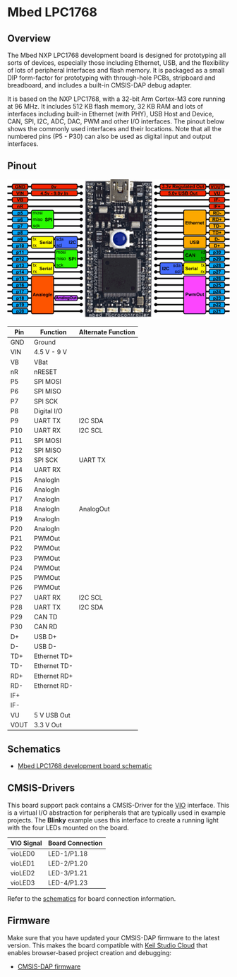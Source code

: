 # Mbed LPC1768

## Overview

The Mbed NXP LPC1768 development board is designed for prototyping all sorts of devices, especially those including Ethernet, USB, and the flexibility of lots of peripheral interfaces and flash memory. It is packaged as a small DIP form-factor for prototyping with through-hole PCBs, stripboard and breadboard, and includes a built-in CMSIS-DAP debug adapter.

It is based on the NXP LPC1768, with a 32-bit Arm Cortex-M3 core running at 96 MHz. It includes 512 KB flash memory, 32 KB RAM and lots of interfaces including built-in Ethernet (with PHY), USB Host and Device, CAN, SPI, I2C, ADC, DAC, PWM and other I/O interfaces. The pinout below shows the commonly used interfaces and their locations. Note that all the numbered pins (P5 - P30) can also be used as digital input and output interfaces.

## Pinout

![Mbed LPC1768 Pin-Out](./lpc1768_pinout.png "Mbed LPC1768 Pin-Out")

| Pin | Function     | Alternate Function |
|-----|--------------|--------------------|
| GND | Ground       |                    |
| VIN | 4.5 V - 9 V  |                    |
| VB  | VBat         |                    |
| nR  | nRESET       |                    |
| P5  | SPI MOSI     |                    |
| P6  | SPI MISO     |                    |
| P7  | SPI SCK      |                    |
| P8  | Digital I/O  |                    |
| P9  | UART TX      | I2C SDA            |
| P10 | UART RX      | I2C SCL            |
| P11 | SPI MOSI     |                    |
| P12 | SPI MISO     |                    |
| P13 | SPI SCK      | UART TX            |
| P14 | UART RX      |                    |
| P15 | AnalogIn     |                    |
| P16 | AnalogIn     |                    |
| P17 | AnalogIn     |                    |
| P18 | AnalogIn     | AnalogOut          |
| P19 | AnalogIn     |                    |
| P20 | AnalogIn     |                    |
| P21 | PWMOut       |                    |
| P22 | PWMOut       |                    |
| P23 | PWMOut       |                    |
| P24 | PWMOut       |                    |
| P25 | PWMOut       |                    |
| P26 | PWMOut       |                    |
| P27 | UART RX      | I2C SCL            |
| P28 | UART TX      | I2C SDA            |
| P29 | CAN TD       |                    |
| P30 | CAN RD       |                    |
| D+  | USB D+       |                    |
| D-  | USB D-       |                    |
| TD+ | Ethernet TD+ |                    |
| TD- | Ethernet TD- |                    |
| RD+ | Ethernet RD+ |                    |
| RD- | Ethernet RD- |                    |
| IF+ |              |                    |
| IF- |              |                    |
| VU  | 5 V USB Out  |                    |
| VOUT| 3.3 V Out    |                    |

## Schematics

- [Mbed LPC1768 development board schematic](./mbed-005.1.pdf)

## CMSIS-Drivers

This board support pack contains a CMSIS-Driver for the [VIO](https://arm-software.github.io/CMSIS_5/develop/Driver/html/group__vio__interface__gr.html) interface. This is a virtual I/O abstraction for peripherals that are typically used in example projects. The **Blinky** example uses this interface to create a running light with the four LEDs mounted on the board.

| VIO Signal | Board Connection |
|------------|------------------|
| vioLED0    | LED-1/P1.18      |
| vioLED1    | LED-2/P1.20      |
| vioLED2    | LED-3/P1.21      |
| vioLED3    | LED-4/P1.23      |

Refer to the [schematics](#schematics) for board connection information.

## Firmware

Make sure that you have updated your CMSIS-DAP firmware to the latest version. This makes the board compatible with [Keil Studio Cloud](https://keil.arm.com) that enables browser-based project creation and debugging:

- [CMSIS-DAP firmware](./mbed_if.axf.if)